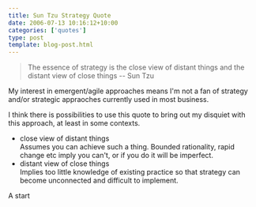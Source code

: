 ```yaml
---
title: Sun Tzu Strategy Quote
date: 2006-07-13 10:16:12+10:00
categories: ['quotes']
type: post
template: blog-post.html
---
```

> The essence of strategy is the close view of distant things and the distant view of close things -- Sun Tzu

My interest in emergent/agile approaches means I'm not a fan of strategy and/or strategic appraoches currently used in most business.

I think there is possibilities to use this quote to bring out my disquiet with this approach, at least in some contexts.

- close view of distant things  
    Assumes you can achieve such a thing. Bounded rationality, rapid change etc imply you can't, or if you do it will be imperfect.
- distant view of close things  
    Implies too little knowledge of existing practice so that strategy can become unconnected and difficult to implement.

A start